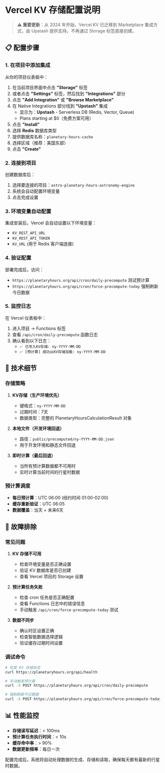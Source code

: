 # Vercel KV 存储配置说明

> **⚠️ 重要更新**：从 2024 年开始，Vercel KV 已迁移到 Marketplace 集成方式，由 Upstash 提供支持。不再通过 Storage 标签直接创建。

## 📋 配置步骤

### 1. 在项目中添加集成

从你的项目仪表板中：

1. 在当前项目界面中点击 **"Storage"** 标签
2. 或者点击 **"Settings"** 标签，然后找到 **"Integrations"** 部分
3. 点击 **"Add Integration"** 或 **"Browse Marketplace"**
4. 在 Native Integrations 部分找到 **"Upstash"** 集成
   - 显示为：**Upstash** - Serverless DB (Redis, Vector, Queue)
   - Plans starting at $0（免费方案可用）
5. 点击 **"Install"**
6. 选择 **Redis** 数据库类型
7. 提供数据库名称：`planetary-hours-cache`
8. 选择区域（推荐：美国东部）
9. 点击 **"Create"**

### 2. 连接到项目

创建数据库后：

1. 选择要连接的项目：`astro-planetary-hours-astronomy-engine`
2. 系统会自动配置环境变量
3. 点击完成设置

### 3. 环境变量自动配置

集成安装后，Vercel 会自动设置以下环境变量：
- `KV_REST_API_URL`
- `KV_REST_API_TOKEN`
- `KV_URL` (用于 Redis 客户端连接)

### 4. 验证配置

部署完成后，访问：
- `https://planetaryhours.org/api/cron/daily-precompute` 测试预计算
- `https://planetaryhours.org/api/cron/force-precompute-today` 强制刷新今日数据

### 5. 监控日志

在 Vercel 仪表板中：
1. 进入项目 → Functions 标签
2. 查看 `/api/cron/daily-precompute` 函数日志
3. 确认看到以下日志：
   - `✅ 已写入KV存储: ny-YYYY-MM-DD`
   - `✅ [预计算] 成功从KV存储加载: ny-YYYY-MM-DD`

## 🔧 技术细节

### 存储策略

1. **KV存储（生产环境优先）**
   - 键格式：`ny-YYYY-MM-DD` 
   - 过期时间：7天
   - 数据类型：完整的 PlanetaryHoursCalculationResult 对象

2. **本地文件（开发环境回退）**
   - 路径：`public/precomputed/ny-YYYY-MM-DD.json`
   - 用于开发环境和静态文件回退

3. **即时计算（最后回退）**
   - 当所有预计算数据都不可用时
   - 实时计算当前时间的行星时数据

### 预计算调度

- **每日预计算**：UTC 06:00 (纽约时间 01:00-02:00)
- **缓存重新验证**：UTC 06:05
- **数据覆盖**：当天 + 未来6天

## 🚨 故障排除

### 常见问题

1. **KV 存储不可用**
   - 检查环境变量是否正确设置
   - 验证 KV 数据库是否已创建
   - 查看 Vercel 项目的 Storage 设置

2. **预计算任务失败**
   - 检查 cron 任务是否正确配置
   - 查看 Functions 日志中的错误信息
   - 手动触发 `/api/cron/force-precompute-today` 测试

3. **数据不同步**
   - 确认时区设置正确
   - 检查智能数据选择逻辑
   - 验证缓存过期时间设置

### 调试命令

```bash
# 检查 KV 存储状态
curl https://planetaryhours.org/api/health

# 手动触发预计算
curl -X POST https://planetaryhours.org/api/cron/daily-precompute

# 强制刷新今日数据
curl -X POST https://planetaryhours.org/api/cron/force-precompute-today
```

## 📊 性能监控

- **存储读写延迟**：< 100ms
- **预计算任务执行时间**：< 10s
- **缓存命中率**：> 90%
- **数据更新频率**：每日一次

配置完成后，系统将自动处理数据的生成、存储和读取，确保每天都有最新的行星时数据。